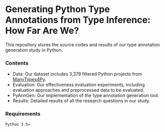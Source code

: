 # Generating Python Type Annotations from Type Inference: How Far Are We?

This repository stores the source codes and results of our type annotation generation study in Python.

### Contents

- Data: Our dataset includes 3,379 filtered Python projects from [ManyTypes4Py](https://github.com/saltudelft/many-types-4-py-dataset "ManyTypes4Py").
- Evaluation: Our effectiveness evaluation experiments, including evaluation approaches and preprocessed data to be evaluated.
- PyAnnGen: Our implementation of the type annotation generation tool.
- Results: Detailed results of all the research questions in our study.


### Requirements

    Python 3.5+